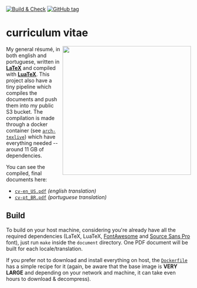 [![Build & Check][gh-bnc-shield]][gh-bnc-url]
[![GitHub tag][tag-shield]][tag-url]

# curriculum vitae

<img src=".github/space.gif" height="350px" align="right"/>

My general résumé, in both english and portuguese, written in [__LaTeX__][latex] and compiled with [__LuaTeX__][luatex].
This project also have a tiny pipeline which compiles the documents and push them into my public S3 bucket. The
compilation is made through a docker container (see [`arch-texlive`][arch-texlive]) which have everything needed --
around 11 GB of dependencies.

You can see the compiled, final documents here:
- [`cv-en_US.pdf`][en_US] _(english translation)_
- [`cv-pt_BR.pdf`][pt_BR] _(portuguese translation)_


## Build

To build on your host machine, considering you're already have all the required dependencies (LaTeX, LuaTeX,
[FontAwesome][fontawesome] and [Source Sans Pro][source-sans] font), just run `make` inside the `document` directory.
One PDF document will be built for each locale/translation.

If you prefer not to download and install everything on host, the [`Dockerfile`](Dockerfile) has a simple recipe for it
(again, be aware that the base image is __VERY LARGE__ and depending on your network and machine, it can take even hours
to download & decompress).

[gh-bnc-shield]: https://img.shields.io/github/workflow/status/caian-org/cv/build?label=build&logo=github&style=for-the-badge
[gh-bnc-url]: https://github.com/caian-org/cv/actions/workflows/build.yml

[tag-shield]: https://img.shields.io/github/tag/caian-org/cv.svg?logo=git&logoColor=FFF&style=for-the-badge
[tag-url]: https://github.com/caian-org/cv/releases

[arch-texlive]: https://github.com/caian-org/arch-texlive
[latex]: https://www.latex-project.org
[luatex]: https://www.luatex.org
[fontawesome]: https://fontawesome.com
[source-sans]: https://fonts.google.com/specimen/Source+Sans+Pro

[en_US]: https://caian-org.s3.amazonaws.com/cv/cv-en_US.pdf
[pt_BR]: https://caian-org.s3.amazonaws.com/cv/cv-pt_BR.pdf

